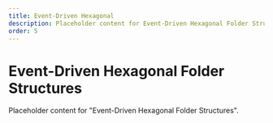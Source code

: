 ```yaml
---
title: Event-Driven Hexagonal
description: Placeholder content for Event-Driven Hexagonal Folder Structures.
order: 5
---
```


# Event-Driven Hexagonal Folder Structures

Placeholder content for "Event-Driven Hexagonal Folder Structures".
